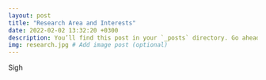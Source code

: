```yaml
---
layout: post
title: "Research Area and Interests"
date: 2022-02-02 13:32:20 +0300
description: You’ll find this post in your `_posts` directory. Go ahead and edit it and re-build the site to see your changes. # Add post description (optional)
img: research.jpg # Add image post (optional)
---
```

Sigh
